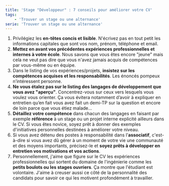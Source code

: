 ```yaml
---
title: 'Stage "Développeur" : 7 conseils pour améliorer votre CV'
tags:
    - 'Trouver un stage ou une alternance'
serie: 'Trouver un stage ou une alternance'
---
```


1.  Privil&#233;giez les **en-t&#234;tes concis et lisible**. N'&#233;crivez pas
    en tout petit les informations capitales que sont vos nom, pr&#233;nom,
    t&#233;l&#233;phone et email.
2.  **Mettez en avant vos pr&#233;c&#233;dentes exp&#233;riences
    professionnelles et internes &#224; votre &#233;cole**. Nous savons que vous
    &#234;tes encore &quot;jeune&quot; mais cela ne veut pas dire que vous
    n'avez jamais acquis de comp&#233;tences par vous-m&#234;me ou en
    &#233;quipe.
3.  Dans le listing de vos exp&#233;riences/projets, **insistez sur les
    comp&#233;tences acquises et les responsabilit&#233;s**. Les
    &#233;nonc&#233;s pompeux n&#8217;int&#233;ressent personne.
4.  **Ne vous &#233;talez pas sur le listing des langages de d&#233;veloppement
    que vous avez &quot;aper&#231;u&quot;**. Concentrez-vous sur ceux vers
    lesquels vous voulez vous orienter. &#199;a vous &#233;vitera notamment
    d&#8217;avoir &#224; expliquer en entretien qu&#8217;en fait vous avez fait
    un demi-TP sur la question et encore de loin parce que vous &#233;tiez
    malade…
5.  **D&#233;taillez votre comp&#233;tence** dans chacun des langages en faisant
    par exemple **r&#233;f&#233;rence** &#224; un stage ou un projet interne
    explicit&#233; ailleurs dans le CV. Si vous &#234;tes novice, soyez
    pr&#234;t &#224; donner des exemples d'initiatives personnelles
    destin&#233;es &#224; am&#233;liorer votre niveau.
6.  Si vous avez d&#233;tenu des postes &#224; responsabilit&#233; dans
    l'**associatif**, c'est-&#224;-dire si vous avez d&#251; g&#233;rer &#224;
    un moment de votre vie une communaut&#233; et des moyens importants,
    pr&#233;cisez-le et **soyez pr&#234;ts &#224; d&#233;velopper en entretien
    vos motivations et vos actions**.
7.  Personnellement, j'aime que figure sur le CV les exp&#233;riences
    professionnelles qui sortent du domaine de l'ing&#233;nierie comme les
    **petits boulots ou les stages ouvriers**. &#199;a montre que
    l'&#233;tudiant est volontaire. J'aime &#224; creuser aussi ce
    c&#244;t&#233; de la personnalit&#233; des candidats pour savoir ce qui les
    motivent profond&#233;ment &#224; travailler.
